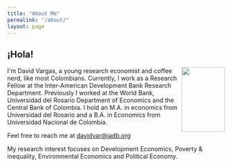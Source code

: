 ```yaml
---
title: "About Me"
permalink: "/about/"
layout: page
---
```


## ¡Hola! 

<img align="right" width="100" height="150" src="https://github.com/davidlvargas/davidlvargas.github.io/blob/5191ae6b58b894b4f86739fcc5bcbe33ae949617/me.jpg">
I'm David Vargas, a young research economist and coffee nerd, like most Colombians.
Currently, I work as a Research Fellow at the Inter-American Development Bank Research Department.  Previously I worked at the World Bank, Universidad del Rosario Department of Economics and the Central Bank of Colombia. I hold an M.A. in economics from Universidad del Rosario and a B.A. in Economics from Universidad Nacional de Colombia.

Feel free to reach me at [davidvar@iadb.org](mailto:davidvar@iadb.org)

My research interest focuses on Development Economics, Poverty & inequality, Environmental Economics and Political Economy. 
